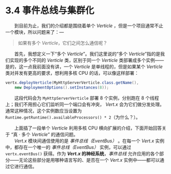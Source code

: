 # 3.4 事件总线与集群化

&emsp;&emsp;到目前为止，我们的介绍都是围绕着单个 *Verticle* ，但是一个项目通常不止一个模块，所以问题来了：—

> 如果有多个 *Verticle*，它们之间怎么通信呢？

&emsp;&emsp;首先，我想定义一下“多个 *Verticle*”。我们这里说的“多个 *Verticle*”指的是我们实现的多个不同的 *Verticle* 类，区别于同一个 *Verticle* 类部署成多个实例——是的，这一点我前面没有讲，一个 *Verticle* 是单线程的，但是如果某个 *Verticle* 类对并发有更高的要求，想利用多核 CPU 的话，可以像这样部署：

```java
vertx.deployVerticle(MyHttpServerVerticle.class.getName(), 
    new DeploymentOptions().setInstances(8));
```
&emsp;&emsp;这段代码会为 `MyHttpServerVerticle` 部署 8 个实例，分别跑在 8 个线程上；我们不用担心它们监听同一个端口会有冲突， *Vert.x* 会为它们做分发处理。通常这种情况，这个实例数应当设置为 `Runtime.getRuntime().availableProcessors() * 2`（为什么？）。

&emsp;&emsp;上面插了一段单个 *Verticle* 利用多核 CPU 横向扩展的介绍，下面开始回答关于 “真 · 多个 *Verticle*” 的通信问题。  
&emsp;&emsp;*Vert.x* 模块间通信使用的是 *事件总线（EventBus）* 。在每一个 *Vert.x* 实例中，都存在一个唯一的 *事件总线（EventBus）* 实例，可以通过 `vertx.eventBus()` 获得。作为 ***Vert.x* 的神经系统**，*事件总线* 允许应用的各个部分——无论这些部分是用哪种语言写的、是否在一个 *Vert.x* 实例中——都可以通过它进行通信。

&emsp;&emsp;